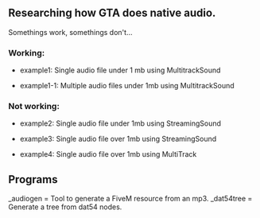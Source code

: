 ## Researching how GTA does native audio.

Somethings work, somethings don't...

### Working:
- example1: Single audio file under 1 mb using MultitrackSound

- example1-1: Multiple audio files under 1mb using MultitrackSound


### Not working:
- example2: Single audio file under 1mb using StreamingSound

- example3: Single audio file over 1mb using StreamingSound

- example4: Single audio file over 1mb using MultiTrack

## Programs

_audiogen = Tool to generate a FiveM resource from an mp3.
_dat54tree = Generate a tree from dat54 nodes.